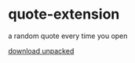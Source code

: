 # quote-extension
a random quote every time you open

[download unpacked](https://github.com/ZacharyCrespin/quote-extension/releases/latest)
